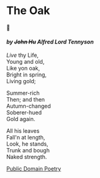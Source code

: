 # The Oak
🌳
#### *by ~~John Hu~~ Alfred Lord Tennyson*

_Live_ thy Life,\
Young and old,\
Like yon oak,\
Bright in spring,\
Living gold;

Summer-rich\
Then; and then\
Autumn-changed\
Soberer-hued\
Gold again.

All his leaves\
Fall'n at length,\
Look, he stands,\
Trunk and bough\
Naked strength.


[Public Domain Poetry](http://www.public-domain-poetry.com/alfred-lord-tennyson/oak-526)
